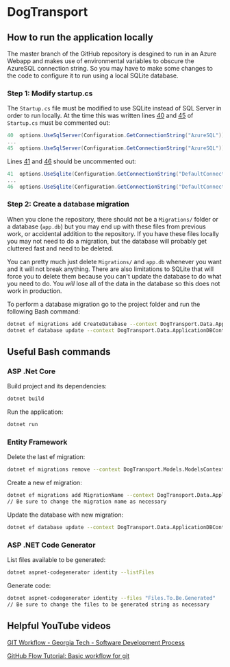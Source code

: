 # DogTransport

## How to run the application locally

The master branch of the GitHub repository is desgined to run in an Azure Webapp and makes use of environmental variables to obscure the AzureSQL connection string. So you may have to make some changes to the code to configure it to run using a local SQLite database.

### Step 1: Modify startup.cs

The `Startup.cs` file must be modified to use SQLite instead of SQL Server in order to run locally. At the time this was written lines [40](https://github.com/Joklom/DogTransport/blob/1fc976c9f279be4c52dafd9745604666cb69fab8/DogTransport/Startup.cs#L40) and [45](https://github.com/Joklom/DogTransport/blob/1fc976c9f279be4c52dafd9745604666cb69fab8/DogTransport/Startup.cs#L45) of `Startup.cs` must be commented out:
```c#
40  options.UseSqlServer(Configuration.GetConnectionString("AzureSQL")));  
...
45  options.UseSqlServer(Configuration.GetConnectionString("AzureSQL")));
```

Lines [41](https://github.com/Joklom/DogTransport/blob/1fc976c9f279be4c52dafd9745604666cb69fab8/DogTransport/Startup.cs#L41) and [46](https://github.com/Joklom/DogTransport/blob/1fc976c9f279be4c52dafd9745604666cb69fab8/DogTransport/Startup.cs#L46) should be uncommented out:
```c#
41  options.UseSqlite(Configuration.GetConnectionString("DefaultConnection")));
...
46  options.UseSqlite(Configuration.GetConnectionString("DefaultConnection")));
```

### Step 2: Create a database migration

When you clone the repository, there should not be a `Migrations/` folder or a database (`app.db`) but you may end up with these files from previous work, or accidental addition to the repository. If you have these files locally you may not need to do a migration, but the database will probably get cluttered fast and need to be deleted.

You can pretty much just delete `Migrations/` and `app.db` whenever you want and it will not break anything. There are also limitations to SQLite that will force you to delete them because you can't update the database to do what you need to do. You *will* lose all of the data in the database so this does not work in production.

To perform a database migration go to the project folder and run the following Bash command:
```bash
dotnet ef migrations add CreateDatabase --context DogTransport.Data.ApplicationDBContext
dotnet ef database update --context DogTransport.Data.ApplicationDBContext
```

## Useful Bash commands

### ASP .Net Core

Build project and its dependencies:
```bash
dotnet build
```

Run the application:
```bash
dotnet run
```

### Entity Framework

Delete the last ef migration:
```bash
dotnet ef migrations remove --context DogTransport.Models.ModelsContext
```

Create a new ef migration:
```bash
dotnet ef migrations add MigrationName --context DogTransport.Data.ApplicationDBContext
// Be sure to change the migration name as necessary
```

Update the database with new migration:
```bash
dotnet ef database update --context DogTransport.Data.ApplicationDBContext
```

### ASP .NET Code Generator

List files available to be generated:
```bash
dotnet aspnet-codegenerator identity --listFiles
```

Generate code:
```bash
dotnet aspnet-codegenerator identity --files "Files.To.Be.Generated"
// Be sure to change the files to be generated string as necessary
```

## Helpful YouTube videos

[GIT Workflow - Georgia Tech - Software Development Process](https://www.youtube.com/watch?v=3a2x1iJFJWc)

[GitHub Flow Tutorial: Basic workflow for git](https://www.youtube.com/watch?v=GgjIvUrOpmg)